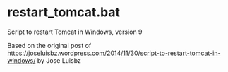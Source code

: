 # restart_tomcat.bat
Script to restart Tomcat in Windows, version 9

Based on the original post of https://joseluisbz.wordpress.com/2014/11/30/script-to-restart-tomcat-in-windows/ by Jose Luisbz

